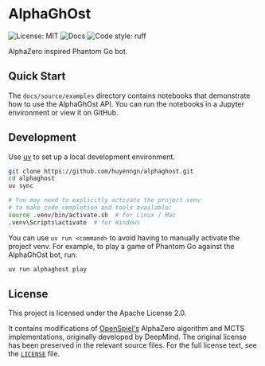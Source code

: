 # AlphaGhOst

![License: MIT](https://img.shields.io/github/license/huyenngn/alphaghost)
![Docs](https://github.com/huyenngn/alphaghost/actions/workflows/docs.yml/badge.svg)
![Code style: ruff](https://img.shields.io/badge/code%20style-ruff-000000.svg)

AlphaZero inspired Phantom Go bot.

## Quick Start

The `docs/source/examples` directory contains notebooks that demonstrate how to use the AlphaGhOst API. You can run the notebooks in a Jupyter environment or view it on GitHub.

## Development

Use [uv](https://docs.astral.sh/uv/) to set up a local development environment.

```sh
git clone https://github.com/huyenngn/alphaghost.git
cd alphaghost
uv sync

# You may need to explicitly activate the project venv
# to make code completion and tools available:
source .venv/bin/activate.sh  # for Linux / Mac
.venv\Scripts\activate  # for Windows
```

You can use `uv run <command>` to avoid having to manually activate the project
venv. For example, to play a game of Phantom Go against the AlphaGhOst bot, run:

```sh
uv run alphaghost play
```

## License

This project is licensed under the Apache License 2.0.

It contains modifications of [OpenSpiel's](https://github.com/google-deepmind/open_spiel) AlphaZero algorithm and MCTS implementations, originally developed by DeepMind. The original license has been preserved in the relevant source files. For the full license text, see the [`LICENSE`](LICENSE) file.
